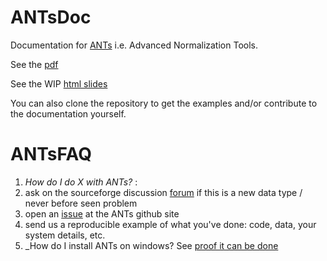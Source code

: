 ANTsDoc
=======

Documentation for [ANTs](http://stnava.github.io/ANTs/) i.e. Advanced Normalization Tools.

See the [pdf](https://github.com/stnava/ANTsDoc/raw/master/ants2.pdf)

See the WIP [html slides](http://stnava.github.io/ANTsTalk/)

You can also clone the repository to get the examples and/or contribute to the documentation yourself.

# ANTsFAQ

1.  _How do I do *X* with ANTs?_ :   
  1. ask on the sourceforge discussion [forum](http://sourceforge.net/p/advants/discussion/) if this is a new data type / never before seen problem
  2. open an [issue](https://github.com/stnava/ANTs/issues) at the ANTs github site
  3. send us a reproducible example of what you've done: code, data, your system details, etc.
2.  _How do I install ANTs on windows?   See [proof it can be done](http://sourceforge.net/p/advants/discussion/840261/thread/60b66465/#4912)
